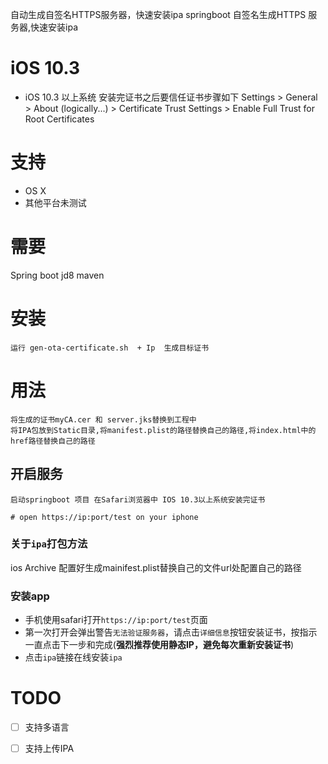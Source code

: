 自动生成自签名HTTPS服务器，快速安装ipa
springboot 自签名生成HTTPS 服务器,快速安装ipa



# iOS 10.3
* iOS 10.3  以上系统 安装完证书之后要信任证书步骤如下 Settings > General > About (logically...) > Certificate Trust Settings > Enable Full Trust for Root Certificates



# 支持
* OS X
* 其他平台未测试

# 需要
Spring boot jd8 maven 

# 安装
```
运行 gen-ota-certificate.sh  + Ip  生成目标证书
```

# 用法
```
将生成的证书myCA.cer 和 server.jks替换到工程中 
将IPA包放到Static目录,将manifest.plist的路径替换自己的路径,将index.html中的href路径替换自己的路径
```

## 开启服务
```
启动springboot 项目 在Safari浏览器中 IOS 10.3以上系统安装完证书

# open https://ip:port/test on your iphone
```

### 关于`ipa`打包方法
ios Archive 配置好生成mainifest.plist替换自己的文件url处配置自己的路径

### 安装app
* 手机使用safari打开`https://ip:port/test`页面
* 第一次打开会弹出警告`无法验证服务器`，请点击`详细信息`按钮安装证书，按指示一直点击下一步和完成(**强烈推荐使用静态IP，避免每次重新安装证书**)
* 点击`ipa`链接在线安装`ipa`


# TODO

- [ ] 支持多语言
- [ ] 支持上传IPA



